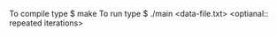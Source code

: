 To compile type $ make
To run type $ ./main <data-file.txt> <delimiters> <data training percentage> <optianal:: repeated iterations>
